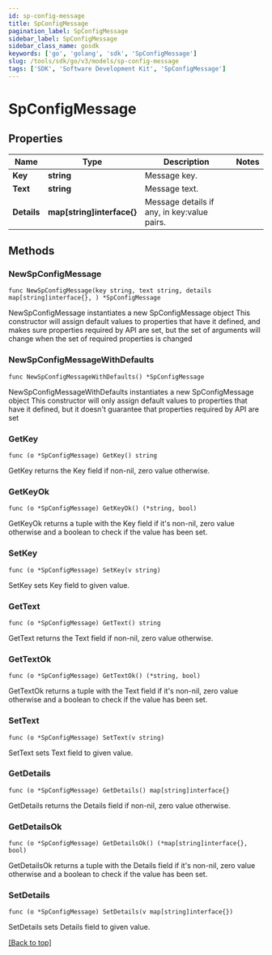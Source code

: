 ```yaml
---
id: sp-config-message
title: SpConfigMessage
pagination_label: SpConfigMessage
sidebar_label: SpConfigMessage
sidebar_class_name: gosdk
keywords: ['go', 'golang', 'sdk', 'SpConfigMessage'] 
slug: /tools/sdk/go/v3/models/sp-config-message
tags: ['SDK', 'Software Development Kit', 'SpConfigMessage']
---
```


# SpConfigMessage

## Properties

Name | Type | Description | Notes
------------ | ------------- | ------------- | -------------
**Key** |  **string** | Message key. | 
**Text** |  **string** | Message text. | 
**Details** |  **map[string]interface{}** | Message details if any, in key:value pairs. | 

## Methods

### NewSpConfigMessage

`func NewSpConfigMessage(key string, text string, details map[string]interface{}, ) *SpConfigMessage`

NewSpConfigMessage instantiates a new SpConfigMessage object
This constructor will assign default values to properties that have it defined,
and makes sure properties required by API are set, but the set of arguments
will change when the set of required properties is changed

### NewSpConfigMessageWithDefaults

`func NewSpConfigMessageWithDefaults() *SpConfigMessage`

NewSpConfigMessageWithDefaults instantiates a new SpConfigMessage object
This constructor will only assign default values to properties that have it defined,
but it doesn't guarantee that properties required by API are set

### GetKey

`func (o *SpConfigMessage) GetKey() string`

GetKey returns the Key field if non-nil, zero value otherwise.

### GetKeyOk

`func (o *SpConfigMessage) GetKeyOk() (*string, bool)`

GetKeyOk returns a tuple with the Key field if it's non-nil, zero value otherwise
and a boolean to check if the value has been set.

### SetKey

`func (o *SpConfigMessage) SetKey(v string)`

SetKey sets Key field to given value.


### GetText

`func (o *SpConfigMessage) GetText() string`

GetText returns the Text field if non-nil, zero value otherwise.

### GetTextOk

`func (o *SpConfigMessage) GetTextOk() (*string, bool)`

GetTextOk returns a tuple with the Text field if it's non-nil, zero value otherwise
and a boolean to check if the value has been set.

### SetText

`func (o *SpConfigMessage) SetText(v string)`

SetText sets Text field to given value.


### GetDetails

`func (o *SpConfigMessage) GetDetails() map[string]interface{}`

GetDetails returns the Details field if non-nil, zero value otherwise.

### GetDetailsOk

`func (o *SpConfigMessage) GetDetailsOk() (*map[string]interface{}, bool)`

GetDetailsOk returns a tuple with the Details field if it's non-nil, zero value otherwise
and a boolean to check if the value has been set.

### SetDetails

`func (o *SpConfigMessage) SetDetails(v map[string]interface{})`

SetDetails sets Details field to given value.



[[Back to top]](#) 


